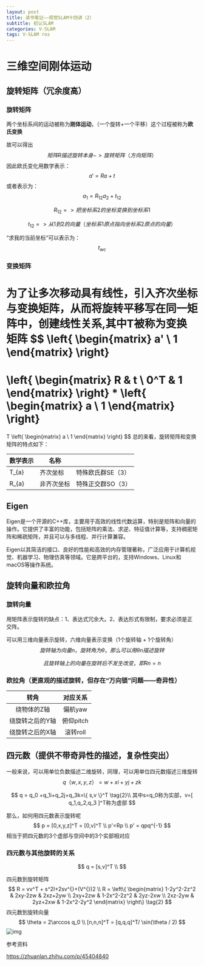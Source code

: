 ```yaml
---
layout: post
title: 读书笔记——视觉SLAM十四讲（2）
subtitle: 初认SLAM
categories: V-SLAM
tags: V-SLAM ros
---
```


# 三维空间刚体运动

## 旋转矩阵（冗余度高）

### 旋转矩阵

两个坐标系间的运动被称为**刚体运动**，（一个旋转+一个平移）这个过程被称为**欧氏变换**

故可以得出
$$
矩阵 R 描述旋转本身 -> 旋转矩阵（方向矩阵）
$$
因此欧氏变化用数学表示：
$$
a' = Ra + t
$$
或者表示为：
$$
a_1 = R_{12} a_2 + t_{12}
$$

$$
R_{12} => 把坐标系2的坐标变换到坐标系1
$$

$$
t_{12} => 从1到2的向量（坐标系1原点指向坐标系2原点的向量）
$$

“求我的当前坐标“可以表示为：
$$
t_{wc}
$$

### 变换矩阵

为了让多次移动具有线性，引入齐次坐标与变换矩阵，从而将旋转平移写在同一矩阵中，创建线性关系,其中T被称为变换矩阵
$$
\left\{
\begin{matrix}
   a' \\
   1 
  \end{matrix}
\right\}
=
\left\{
\begin{matrix}
   R & t \\
   0^T & 1 
  \end{matrix}
\right\}
*
\left\{
\begin{matrix}
   a \\
   1 
  \end{matrix}
\right\}
  =
  T
  \left\{
\begin{matrix}
   a \\
   1 
  \end{matrix}
\right\}
$$
总的来看，旋转矩阵和变换矩阵的特点如下：

| 数学表示 | 名称       |                   |
| -------- | ---------- | ----------------- |
| T_{a}    | 齐次坐标   | 特殊欧氏群SE（3） |
| R_{a}    | 非齐次坐标 | 特殊正交群SO（3） |



## Eigen

Eigen是一个开源的C++库，主要用于高效的线性代数运算，特别是矩阵和向量的操作。它提供了丰富的功能，包括矩阵的乘法、求逆、特征值计算等，支持稠密矩阵和稀疏矩阵，并且可以与多线程、并行计算兼容。

Eigen以其简洁的接口、良好的性能和高效的内存管理著称，广泛应用于计算机视觉、机器学习、物理仿真等领域。它是跨平台的，支持Windows、Linux和macOS等操作系统。



## 旋转向量和欧拉角

### 旋转向量

用矩阵表示旋转的缺点：1、表达式冗余大。2、表达形式有限制，要求必须是正交阵。

可以用三维向量表示旋转，六维向量表示变换（1个旋转轴 + 1个旋转角）
$$
旋转轴为向量n，旋转角为\theta，那么可以用 \theta n 描述旋转
$$

$$
且旋转轴上的向量在旋转后不发生改变，即Rn = n
$$

### 欧拉角（更直观的描述旋转，但存在“万向锁”问题——奇异性）

|      转角       | 对应关系  |
| :-------------: | :-------: |
|   绕物体的Z轴   |  偏航yaw  |
| 绕旋转之后的Y轴 | 俯仰pitch |
| 绕旋转之后的X轴 | 滚转roll  |



## 四元数（提供不带奇异性的描述，复杂性突出）

一般来说，可以用单位负数描述二维旋转，同理，可以用单位四元数描述三维旋转
$$
q（w,x,y,z）=w+xi+yj+zk \tag{1}
$$

$$
q = q_0 +q_1i+q_2j+q_3k=\{ s,v \}^T \tag{2}\\
其中s=q_0称为实部，v=[ q_1,q_2,q_3 ]^T称为虚部
$$

那么，如何用四元数表示旋转呢
$$
p = [0,x,y,z]^T = [0,v]^T \\
p'=Rp  \\
p' = qpq^{-1}
$$
相当于把四元数的3个虚部与空间中的3个实部相对应

### 四元数与其他旋转的关系

$$
q = [s,v]^T \\
$$

四元数到旋转矩阵
$$
R = vv^T + s^2I+2sv^{}+(V^{})2 \\
R = 
\left\{
 \begin{matrix}
   1-2y^2-2z^2 & 2xy-2zw & 2xz+2yw \\
   2xy+2zw & 1-2x^2-2z^2 & 2yz-2xw \\
   2xz-2yw & 2yz+2xw & 1-2x^2-2y^2
  \end{matrix}
  \right\} \tag{2}
$$
四元数到旋转向量
$$
\theta = 2\arccos q_0 \\
[n,n,n]^T = [q,q,q]^T/ \sin(\theta / 2)
$$
![img](https://pic1.zhimg.com/v2-16060cb3b34ed798427d4b1bfcd3c642_1440w.jpg)

参考资料

https://zhuanlan.zhihu.com/p/45404840
